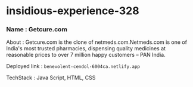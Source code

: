 # insidious-experience-328

 <h3>Name : Getcure.com</h3>

 About : Getcure.com is the clone of netmeds.com.Netmeds.com is one of India's most trusted pharmacies, dispensing quality medicines at reasonable prices to over 7     million    happy customers – PAN India.

 Deployed link : `benevolent-cendol-6004ca.netlify.app`

 TechStack : Java Script, HTML, CSS

